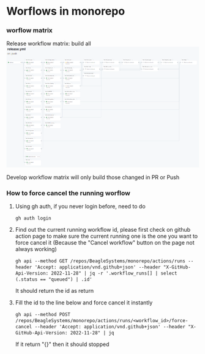 # Worflows in monorepo

### worflow matrix

Release workflow matrix: build all
![Workflow Matrix](./images/workflow_matrix.png)

Develop workflow matrix will only build those changed in PR or Push

### How to force cancel the running worflow

1. Using gh auth, if you never login before, need to do 

    ```
    gh auth login
    ```

1. Find out the current running workflow id, please first check on github action page
   to make sure the current running one is the one you want to force cancel it
   (Because the "Cancel workflow" button on the page not always working)

    ```
    gh api --method GET /repos/BeagleSystems/monorepo/actions/runs --header 'Accept: application/vnd.github+json' --header "X-GitHub-Api-Version: 2022-11-28" | jq -r '.workflow_runs[] | select (.status == "queued") | .id'
    ```

    It should return the id as return

1. Fill the id to the line below and force cancel it instantly

    ```
    gh api --method POST /repos/BeagleSystems/monorepo/actions/runs/<workflow_id>/force-cancel --header 'Accept: application/vnd.github+json' --header "X-GitHub-Api-Version: 2022-11-28" | jq
    ```

    If it return "{}" then it should stopped

